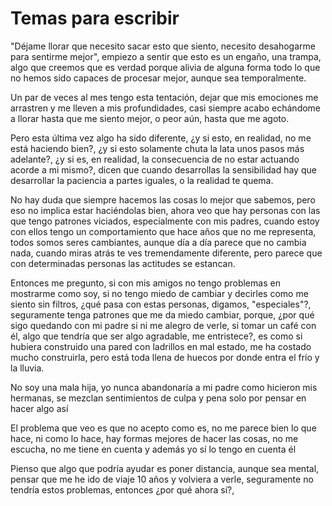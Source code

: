 # Temas para escribir

"Déjame llorar que necesito sacar esto que siento, necesito desahogarme para sentirme mejor", empiezo a sentir que esto es un engaño, una trampa, algo que creemos que es verdad porque alivia de alguna forma todo lo que no hemos sido capaces de procesar mejor, aunque sea temporalmente.

Un par de veces al mes tengo esta tentación, dejar que mis emociones me arrastren y me lleven a mis profundidades, casi siempre acabo echándome a llorar hasta que me siento mejor, o peor aún, hasta que me agoto.

Pero esta última vez algo ha sido diferente, ¿y si esto, en realidad, no me está haciendo bien?, ¿y si esto solamente chuta la lata unos pasos más adelante?, ¿y si es, en realidad, la consecuencia de no estar actuando acorde a mi mismo?, dicen que cuando desarrollas la sensibilidad hay que desarrollar la paciencia a partes iguales, o la realidad te quema.

No hay duda que siempre hacemos las cosas lo mejor que sabemos, pero eso no implica estar haciéndolas bien, ahora veo que hay personas con las que tengo patrones viciados, especialmente con mis padres, cuando estoy con ellos tengo un comportamiento que hace años que no me representa, todos somos seres cambiantes, aunque día a día parece que no cambia nada, cuando miras atrás te ves tremendamente diferente, pero parece que con determinadas personas las actitudes se estancan.

Entonces me pregunto, si con mis amigos no tengo problemas en mostrarme como soy, si no tengo miedo de cambiar y decirles como me siento sin filtros, ¿qué pasa con estas personas, digamos, "especiales"?, seguramente tenga patrones que me da miedo cambiar, porque, ¿por qué sigo quedando con mi padre si ni me alegro de verle, si tomar un café con él, algo que tendría que ser algo agradable, me entristece?, es como si hubiera construido una pared con ladrillos en mal estado, me ha costado mucho construirla, pero está toda llena de huecos por donde entra el frío y la lluvia.

No soy una mala hija, yo nunca abandonaría a mi padre como hicieron mis hermanas, se mezclan sentimientos de culpa y pena solo por pensar en hacer algo así

El problema que veo es que no acepto como es, no me parece bien lo que hace, ni como lo hace, hay formas mejores de hacer las cosas, no me escucha, no me tiene en cuenta y además yo sí lo tengo en cuenta él

Pienso que algo que podría ayudar es poner distancia, aunque sea mental, pensar que me he ido de viaje 10 años y volviera a verle, seguramente no tendría estos problemas, entonces ¿por qué ahora sí?, 
